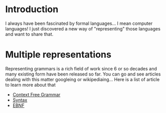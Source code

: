 # Introduction

I always have been fascinated by formal languages... I mean computer languages! I just discovered a new way of "representing" those languages and want to share that.

# Multiple representations

Representing grammars is a rich field of work since 6 or so decades and many existing form have been released so far. You can go and see articles dealing with this matter googleing or wikipediaing... Here is a list of article to learn more about that

- [Context Free Grammar](https://en.wikipedia.org/wiki/Context-free_grammar)
- [Syntax](http://cs.lmu.edu/~ray/notes/syntax/)
- [EBNF](https://en.wikipedia.org/wiki/Extended_Backus%E2%80%93Naur_form)

## 
